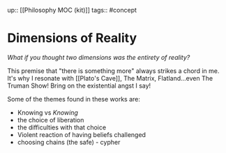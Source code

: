 up:: [[Philosophy MOC (kit)]]
tags:: #concept 

# Dimensions of Reality
*What if you thought two dimensions was the entirety of reality?*

This premise that "there is something more" always strikes a chord in me. It's why I resonate with [[Plato's Cave]], The Matrix, Flatland...even The Truman Show! Bring on the existential angst I say! 

Some of the themes found in these works are:

- Knowing vs *Knowing*
- the choice of liberation
- the difficulties with that choice
- Violent reaction of having beliefs challenged
- choosing chains (the safe) - cypher

